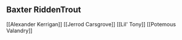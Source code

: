 ## Baxter RiddenTrout

[[Alexander Kerrigan]]
[[Jerrod Carsgrove]]
[[Lil' Tony]]
[[Potemous Valandry]]
